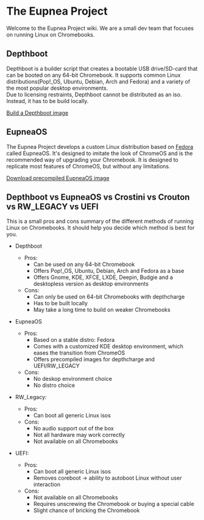 # The Eupnea Project

Welcome to the Eupnea Project wiki. We are a small dev team that focuses on running Linux on Chromebooks.

## Depthboot

Depthboot is a builder script that creates a bootable USB drive/SD-card that can be booted on any 64-bit Chromebook. It
supports common Linux distributions(Pop!_OS, Ubuntu, Debian, Arch and Fedora) and a variety of the most popular desktop
environments.  
Due to licensing restraints, Depthboot cannot be distributed as an iso. Instead, it has to be build locally.

[Build a Depthboot image](/depthboot-pages/requirements.md)

## EupneaOS

The Eupnea Project develops a custom Linux distribution based on [Fedora](https://getfedora.org/) called EupneaOS. It's
designed to imitate the look of ChromeOS and is the recommended way of upgrading your Chromebook. It is designed to
replicate most features of ChromeOS, but without any limitations.

[Download precompiled EupneaOS image](https://eupnea-linux.github.io)

## Depthboot vs EupneaOS vs Crostini vs Crouton vs RW_LEGACY vs UEFI

This is a small pros and cons summary of the different methods of running Linux on Chromebooks. It should help
you decide which method is best for you.

* Depthboot
    * Pros:
        * Can be used on any 64-bit Chromebook
        * Offers Pop!_OS, Ubuntu, Debian, Arch and Fedora as a base
        * Offers Gnome, KDE, XFCE, LXDE, Deepin, Budgie and a desktopless version as desktop environments
    * Cons:
        * Can only be used on 64-bit Chromebooks with depthcharge
        * Has to be built locally
        * May take a long time to build on weaker Chromebooks


* EupneaOS
    * Pros:
        * Based on a stable distro: Fedora
        * Comes with a customized KDE desktop environment, which eases the transition from ChromeOS
        * Offers precompiled images for depthcharge and UEFI/RW_LEGACY
    * Cons:
        * No deskop environment choice
        * No distro choice

* RW_Legacy:
    * Pros:
        * Can boot all generic Linux isos
    * Cons:
        * No audio support out of the box
        * Not all hardware may work correctly
        * Not available on all Chromebooks

* UEFI:
    * Pros:
        * Can boot all generic Linux isos
        * Removes coreboot -> ability to autoboot Linux without user interaction
    * Cons:
        * Not available on all Chromebooks
        * Requires unscrewing the Chromebook or buying a special cable
        * Slight chance of bricking the Chromebook
